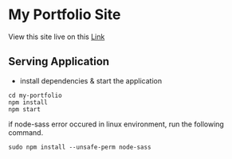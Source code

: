 # My Portfolio Site

View this site live on this [Link](https://www.yuchiu.com)

## Serving Application

- install dependencies & start the application

```terminal
cd my-portfolio
npm install
npm start
```

if node-sass error occured in linux environment, run the following command.

```
sudo npm install --unsafe-perm node-sass
```
